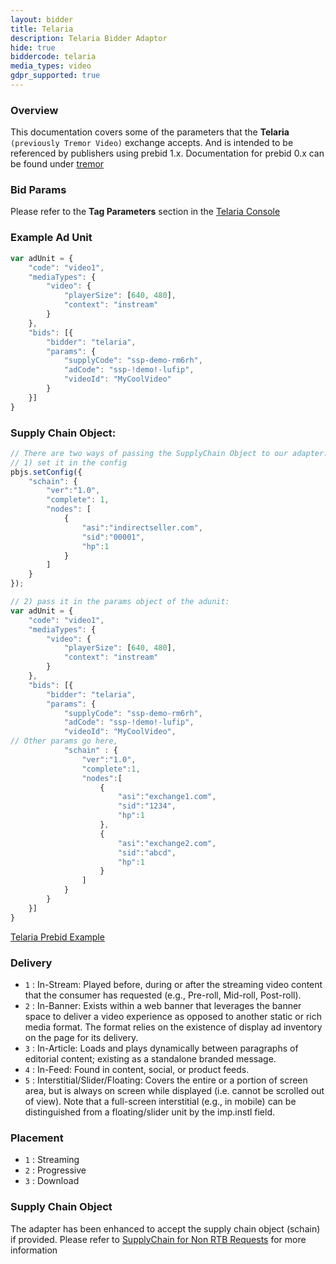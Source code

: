 ```yaml
---
layout: bidder
title: Telaria
description: Telaria Bidder Adaptor
hide: true
biddercode: telaria
media_types: video
gdpr_supported: true
---
```


### Overview
This documentation covers some of the parameters that the  **Telaria** `(previously Tremor Video)` exchange accepts. And is intended to be referenced by publishers using prebid 1.x. Documentation for prebid 0.x can be found under [tremor](/dev-docs/bidders/bidders.html#tremor)


### Bid Params
Please refer to the **Tag Parameters** section in the  [Telaria Console](https://console.telaria.com)

### Example Ad Unit
```javascript
var adUnit = {
    "code": "video1",
    "mediaTypes": {
        "video": {
            "playerSize": [640, 480],
            "context": "instream"
        }
    },
    "bids": [{
        "bidder": "telaria",
        "params": {
            "supplyCode": "ssp-demo-rm6rh",
            "adCode": "ssp-!demo!-lufip",
            "videoId": "MyCoolVideo"     
        }
    }]
}
```
### Supply Chain Object:
```javascript
// There are two ways of passing the SupplyChain Object to our adapter:
// 1) set it in the config
pbjs.setConfig({
    "schain": {
        "ver":"1.0",
        "complete": 1,
        "nodes": [
            {
                "asi":"indirectseller.com",
                "sid":"00001",
                "hp":1
            }
        ]     
    }
});

// 2) pass it in the params object of the adunit:
var adUnit = {
    "code": "video1",
    "mediaTypes": {
        "video": {
            "playerSize": [640, 480],
            "context": "instream"
        }
    },
    "bids": [{
        "bidder": "telaria",
        "params": {
            "supplyCode": "ssp-demo-rm6rh",
            "adCode": "ssp-!demo!-lufip",
            "videoId": "MyCoolVideo",
// Other params go here,
            "schain" : {
                "ver":"1.0",
                "complete":1,
                "nodes":[
                    {
                        "asi":"exchange1.com",
                        "sid":"1234",
                        "hp":1
                    },
                    {
                        "asi":"exchange2.com",
                        "sid":"abcd",
                        "hp":1
                    }
                ]
            }
        }
    }]
}
```
[Telaria Prebid Example](https://console.telaria.com/examples/hb/headerbidding.jsp)

### Delivery

+ `1` : In-Stream: Played before, during or after the streaming video content that the consumer has requested (e.g., Pre-roll, Mid-roll, Post-roll).
+ `2` : In-Banner: Exists within a web banner that leverages the banner space to deliver a video experience as opposed to another static or rich media format. The format relies on the existence of display ad inventory on the page for its delivery.
+ `3` : In-Article: Loads and plays dynamically between paragraphs of editorial content; existing as a standalone branded message.
+ `4` : In-Feed: Found in content, social, or product feeds.
+ `5` : Interstitial/Slider/Floating: Covers the entire or a portion of screen area, but is always on screen while displayed (i.e. cannot be scrolled out of view). Note that a full-screen interstitial (e.g., in mobile) can be distinguished from a floating/slider unit by the imp.instl field.

### Placement

+ `1` : Streaming
+ `2` : Progressive
+ `3` : Download

### Supply Chain Object
The adapter has been enhanced to accept the supply chain object (schain) if provided. Please refer to [SupplyChain for Non RTB Requests](https://github.com/InteractiveAdvertisingBureau/openrtb/blob/master/supplychainobject.md#supplychain-for-non-openrtb-requests) for more information

